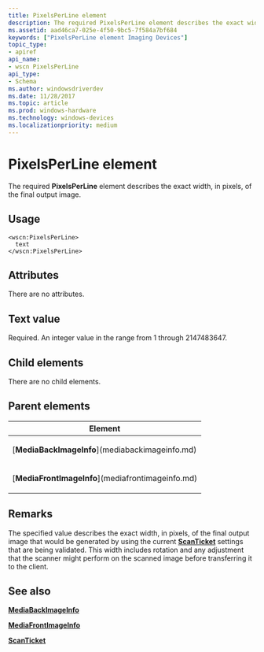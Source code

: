 ```yaml
---
title: PixelsPerLine element
description: The required PixelsPerLine element describes the exact width, in pixels, of the final output image.
ms.assetid: aad46ca7-025e-4f50-9bc5-7f584a7bf684
keywords: ["PixelsPerLine element Imaging Devices"]
topic_type:
- apiref
api_name:
- wscn PixelsPerLine
api_type:
- Schema
ms.author: windowsdriverdev
ms.date: 11/28/2017
ms.topic: article
ms.prod: windows-hardware
ms.technology: windows-devices
ms.localizationpriority: medium
---
```


# PixelsPerLine element


The required **PixelsPerLine** element describes the exact width, in pixels, of the final output image.

Usage
-----

``` syntax
<wscn:PixelsPerLine>
  text
</wscn:PixelsPerLine>
```

Attributes
----------

There are no attributes.

Text value
----------

Required. An integer value in the range from 1 through 2147483647.

## Child elements


There are no child elements.

## Parent elements


<table>
<colgroup>
<col width="100%" />
</colgroup>
<thead>
<tr class="header">
<th>Element</th>
</tr>
</thead>
<tbody>
<tr class="odd">
<td><p>[<strong>MediaBackImageInfo</strong>](mediabackimageinfo.md)</p></td>
</tr>
<tr class="even">
<td><p>[<strong>MediaFrontImageInfo</strong>](mediafrontimageinfo.md)</p></td>
</tr>
</tbody>
</table>

Remarks
-------

The specified value describes the exact width, in pixels, of the final output image that would be generated by using the current [**ScanTicket**](scanticket.md) settings that are being validated. This width includes rotation and any adjustment that the scanner might perform on the scanned image before transferring it to the client.

## <span id="see_also"></span>See also


[**MediaBackImageInfo**](mediabackimageinfo.md)

[**MediaFrontImageInfo**](mediafrontimageinfo.md)

[**ScanTicket**](scanticket.md)

 

 






